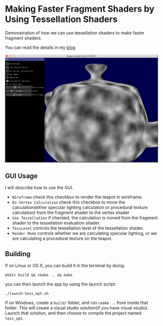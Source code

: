 # Making Faster Fragment Shaders by Using Tessellation Shaders

Demonstration of how we can use tessellation shaders to make faster fragment shaders.

You can read the details in my [blog](https://erkaman.github.io/posts/tess_opt.html)

![Demo](demo_img.png)

## GUI Usage

I will describe how to use the GUI.

* `Wireframe` check this checkbox to render the teapot in wireframe.
* `Do Vertex Calculation` check this checkbox to move the calculation(either specular lighting calculation or procedural texture calculation) from the fragment shader to the vertex shader
* `Use Tessellation` if checked, the calculation is moved from the fragment shader to the tessellation evaluation shader.
* `TessLevel` controls the tessellation level of the tessellation shader.
* `Render Mode` controls whether we are calculating specular lighting, or we are calculating a procedural texture on the teapot.

## Building

If on Linux or OS X, you can build it in the terminal by doing:

```
mkdir build && cmake .. && make
```

you can then launch the app by using the launch script:

```
./launch-tess_opt.sh
```

If on Windows, create a `build/` folder, and run `cmake ..` from
inside that folder. This will create a visual studio solution(if you
have visual studio). Launch that solution, and then choose to compile the
project named `tess_opt`.
